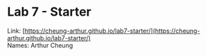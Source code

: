 # Lab 7 - Starter
Link: [https://cheung-arthur.github.io/lab7-starter/](https://cheung-arthur.github.io/lab7-starter/)  
Names: Arthur Cheung

